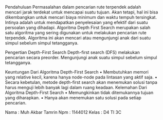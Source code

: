 Pendahuluan
Permasalahan dalam pencarian rute terpendek adalah mencari jarak terdekat untuk mencapai suatu tujuan. Akan tetapi, hal ini bisa dikembangkan untuk mencari biaya minimum dan waktu tempuh tersingkat. Intinya adalah untuk mendapatkan penyelesaian yang efektif dari suatu persoalan yang dihadapi.
Algoritma Depth First Search merupakan salah satu algoritma yang sering digunakan untuk melakukan pencarian rute terpendek. Algoritma ini akan mencari atau mengunjungi anak dari suatu simpul sebelum simpul tetangganya.

Pengertian Depth-First Search
Depth-first search (DFS) melakukan pencarian secara preorder. Mengunjungi anak suatu simpul sebelum simpul tetangganya.

Keuntungan Dari Algoritma Depth-First Search 
•	Membutuhkan memori yang relative kecil, karena hanya node-node pada lintasan yang aktif saja.
•	Secara kebetulan, metode depth-first search akan menemukan solusi tanpa harus menguji lebih banyak lagi dalam ruang keadaan.
Kelemahan Dari Algoritma Depth-First Search
•	Memungkinkan tidak ditemukannya tujuan yang diharapkan.
•	Hanya akan menemukan satu solusi pada setiap pencarian.

Nama : Muh Akbar Tamrin
Npm : 1144012
Kelas : D4 TI 3C
